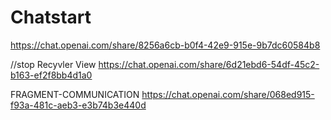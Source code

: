 # Chatstart


https://chat.openai.com/share/8256a6cb-b0f4-42e9-915e-9b7dc60584b8

//stop Recyvler View 
https://chat.openai.com/share/6d21ebd6-54df-45c2-b163-ef2f8bb4d1a0


FRAGMENT-COMMUNICATION
https://chat.openai.com/share/068ed915-f93a-481c-aeb3-e3b74b3e440d
